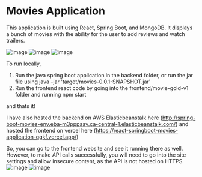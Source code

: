# Movies Application  

This application is built using React, Spring Boot, and MongoDB. 
It displays a bunch of movies with the ability for the user to add reviews and watch trailers.  

![image](https://github.com/SaiyedRushan/react-springboot-movies-application/assets/70185785/274010ab-6b9e-4be2-90cf-4711a4c18065)
![image](https://github.com/SaiyedRushan/react-springboot-movies-application/assets/70185785/b6ac5f65-e1ee-4dd7-9339-24ffe00fba56)
![image](https://github.com/SaiyedRushan/react-springboot-movies-application/assets/70185785/c7bca496-1ea9-4478-ad29-d0f0b536661a)


To run locally, 

1) Run the java spring boot application in the backend folder, or run the jar file using java -jar 'target/movies-0.0.1-SNAPSHOT.jar'
2) Run the frontend react code by going into the frontend/movie-gold-v1 folder and running npm start 

and thats it!

I have also hosted the backend on AWS Elasticbeanstalk here (http://spring-boot-movies-env.eba-m3pppaav.ca-central-1.elasticbeanstalk.com/)
and hosted the frontend on vercel here (https://react-springboot-movies-application-qgkf.vercel.app/)

So, you can go to the frontend website and see it running there as well. However, to make API calls successfully, you will need to go into the site settings and allow insecure content, as the API is not hosted on HTTPS.
![image](https://github.com/SaiyedRushan/react-springboot-movies-application/assets/70185785/13e03e3b-3acd-4ffc-82a7-691b90b3b4f3)
![image](https://github.com/SaiyedRushan/react-springboot-movies-application/assets/70185785/8df2ccdc-ef0f-4381-ad0a-0a9d69a05e84)

